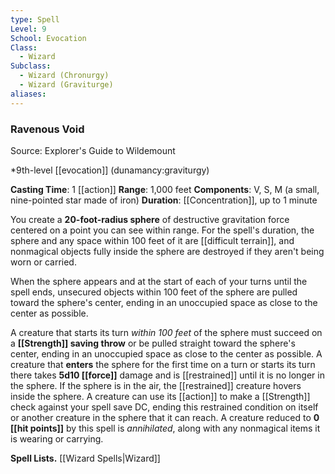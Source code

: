 ```yaml
---
type: Spell
Level: 9
School: Evocation
Class:
  - Wizard
Subclass:
  - Wizard (Chronurgy)
  - Wizard (Graviturge)
aliases:
---
```

### Ravenous Void

Source: Explorer's Guide to Wildemount

*9th-level [[evocation]] (dunamancy:graviturgy)

**Casting Time**: 1 [[action]]
**Range**: 1,000 feet
**Components**: V, S, M (a small, nine-pointed star made of iron)
**Duration**: [[Concentration]], up to 1 minute

You create a **20-foot-radius sphere** of destructive gravitation force centered on a point you can see within range. For the spell's duration, the sphere and any space within 100 feet of it are [[difficult terrain]], and nonmagical objects fully inside the sphere are destroyed if they aren't being worn or carried.

When the sphere appears and at the start of each of your turns until the spell ends, unsecured objects within 100 feet of the sphere are pulled toward the sphere's center, ending in an unoccupied space as close to the center as possible.

A creature that starts its turn *within 100 feet* of the sphere must succeed on a **[[Strength]] saving throw** or be pulled straight toward the sphere's center, ending in an unoccupied space as close to the center as possible. A creature that **enters** the sphere for the first time on a turn or starts its turn there takes **5d10 [[force]]** damage and is [[restrained]] until it is no longer in the sphere. If the sphere is in the air, the [[restrained]] creature hovers inside the sphere. A creature can use its [[action]] to make a [[Strength]] check against your spell save DC, ending this restrained condition on itself or another creature in the sphere that it can reach. A creature reduced to **0 [[hit points]]** by this spell is *annihilated*, along with any nonmagical items it is wearing or carrying.

**Spell Lists.** [[Wizard Spells|Wizard]] 